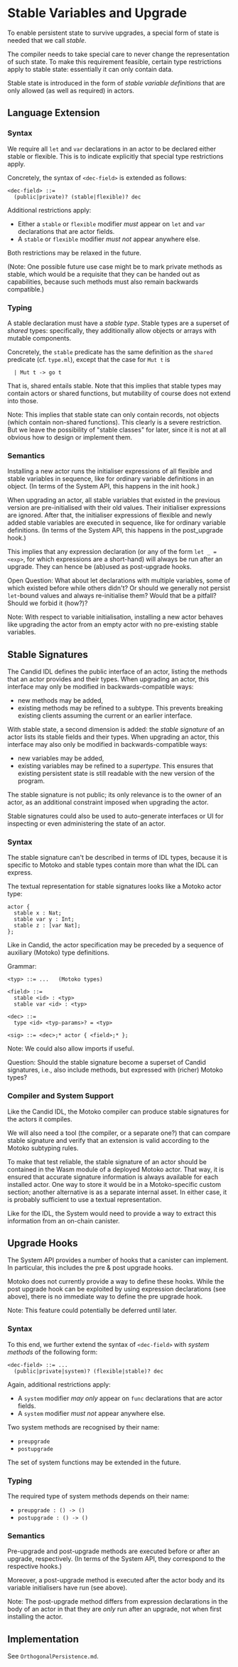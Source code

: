# Stable Variables and Upgrade

To enable persistent state to survive upgrades, a special form of state is needed that we call _stable_.

The compiler needs to take special care to never change the representation of such state.
To make this requirement feasible, certain type restrictions apply to stable state: essentially it can only contain data.

Stable state is introduced in the form of _stable variable definitions_ that are only allowed (as well as required) in actors.


## Language Extension

### Syntax

We require all `let` and `var` declarations in an actor to be declared either stable or flexible.
This is to indicate explicitly that special type restrictions apply.

Concretely, the syntax of `<dec-field>` is extended as follows:
```
<dec-field> ::=
  (public|private)? (stable|flexible)? dec
```

Additional restrictions apply:
* Either a `stable` or `flexible` modifier _must_ appear on `let` and `var` declarations that are actor fields.
* A `stable` or `flexible` modifier _must not_ appear anywhere else.

Both restrictions may be relaxed in the future.

(Note: One possible future use case might be to mark private methods as stable, which would be a requisite that they can be handed out as capabilities, because such methods must also remain backwards compatible.)


### Typing

A stable declaration must have a _stable type_. Stable types are a superset of _shared_ types: specifically, they additionally allow objects or arrays with mutable components.

Concretely, the `stable` predicate has the same definition as the `shared` predicate (cf. `type.ml`), except that the case for `Mut t` is
```
  | Mut t -> go t
```

That is, shared entails stable.
Note that this implies that stable types may contain actors or shared functions, but mutability of course does not extend into those.

Note: This implies that stable state can only contain records, not objects (which contain non-shared functions).
This clearly is a severe restriction.
But we leave the possibility of "stable classes" for later, since it is not at all obvious how to design or implement them.


### Semantics

Installing a new actor runs the initialiser expressions of all flexible and stable variables in sequence, like for ordinary variable definitions in an object.
(In terms of the System API, this happens in the init hook.)

When upgrading an actor, all stable variables that existed in the previous version are pre-initialised with their old values.
Their initialiser expressions are ignored.
After that, the initialiser expressions of flexible and newly added stable variables are executed in sequence, like for ordinary variable definitions.
(In terms of the System API, this happens in the post_upgrade hook.)

This implies that any expression declaration (or any of the form `let _ = <exp>`, for which expressions are a short-hand) will always be run after an upgrade.
They can hence be (ab)used as post-upgrade hooks.

Open Question: What about let declarations with multiple variables, some of which existed before while others didn't? Or should we generally not persist `let`-bound values and always re-initialise them? Would that be a pitfall? Should we forbid it (how?)?

Note: With respect to variable initialisation, installing a new actor behaves like upgrading the actor from an empty actor with no pre-existing stable variables.


## Stable Signatures

The Candid IDL defines the public interface of an actor, listing the methods that an actor provides and their types.
When upgrading an actor, this interface may only be modified in backwards-compatible ways:
* new methods may be added,
* existing methods may be refined to a subtype.
This prevents breaking existing clients assuming the current or an earlier interface.

With stable state, a second dimension is added: the _stable signature_ of an actor lists its stable fields and their types.
When upgrading an actor, this interface may also only be modified in backwards-compatible ways:
* new variables may be added,
* existing variables may be refined to a _supertype_.
This ensures that existing persistent state is still readable with the new version of the program.

The stable signature is not public; its only relevance is to the owner of an actor, as an additional constraint imposed when upgrading the actor.

Stable signatures could also be used to auto-generate interfaces or UI for inspecting or even administering the state of an actor.


### Syntax

The stable signature can't be described in terms of IDL types, because it is specific to Motoko and stable types contain more than what the IDL can express.

The textual representation for stable signatures looks like a Motoko actor type:
```
actor {
  stable x : Nat;
  stable var y : Int;
  stable z : [var Nat];
};
```
Like in Candid, the actor specification may be preceded by a sequence of auxiliary (Motoko) type definitions.

Grammar:
```
<typ> ::= ...   (Motoko types)

<field> ::=
  stable <id> : <typ>
  stable var <id> : <typ>

<dec> ::=
  type <id> <typ-params>? = <typ>

<sig> ::= <dec>;* actor { <field>;* };

```

Note: We could also allow imports if useful.

Question: Should the stable signature become a superset of Candid signatures, i.e., also include methods, but expressed with (richer) Motoko types?


### Compiler and System Support

Like the Candid IDL, the Motoko compiler can produce stable signatures for the actors it compiles.

We will also need a tool (the compiler, or a separate one?) that can compare stable signature and verify that an extension is valid according to the Motoko subtyping rules.

To make that test reliable, the stable signature of an actor should be contained in the Wasm module of a deployed Motoko actor.
That way, it is ensured that accurate signature information is always available for each installed actor.
One way to store it would be in a Motoko-specific custom section;
another alternative is as a separate internal asset.
In either case, it is probably sufficient to use a textual representation.

Like for the IDL, the System would need to provide a way to extract this information from an on-chain canister.


## Upgrade Hooks

The System API provides a number of hooks that a canister can implement.
In particular, this includes the pre & post upgrade hooks.

Motoko does not currently provide a way to define these hooks.
While the post upgrade hook can be exploited by using expression declarations (see above), there is no immediate way to define the pre upgrade hook.

Note: This feature could potentially be deferred until later.


### Syntax

To this end, we further extend the syntax of `<dec-field>` with _system methods_ of the following form:
```
<dec-field> ::= ...
  (public|private|system)? (flexible|stable)? dec
```
Again, additional restrictions apply:
* A `system` modifier _may only_ appear on `func` declarations that are actor fields.
* A `system` modifier _must not_ appear anywhere else.

Two system methods are recognised by their name:
* `preupgrade`
* `postupgrade`

The set of system functions may be extended in the future.


### Typing

The required type of system methods depends on their name:
* `preupgrade : () -> ()`
* `postupgrade : () -> ()`


### Semantics

Pre-upgrade and post-upgrade methods are executed before or after an upgrade, respectively. (In terms of the System API, they correspond to the respective hooks.)

Moreover, a post-upgrade method is executed after the actor body and its variable initialisers have run (see above).

Note: The post-upgrade method differs from expression declarations in the body of an actor in that they are _only_ run after an upgrade, not when first installing the actor.


## Implementation

See `OrthogonalPersistence.md`.
